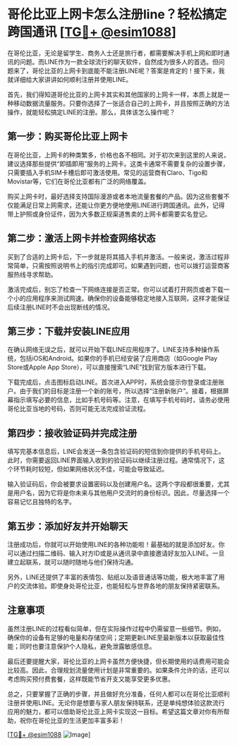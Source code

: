 # 哥伦比亚上网卡怎么注册line？轻松搞定跨国通讯 [[TG💪+ @esim1088](https://t.me/s/esim1088)]

在哥伦比亚，无论是留学生、商务人士还是旅行者，都需要解决手机上网和即时通讯的问题。而LINE作为一款全球流行的聊天软件，自然成为很多人的首选。但问题来了，哥伦比亚的上网卡到底能不能注册LINE呢？答案是肯定的！接下来，我就详细给大家讲讲如何顺利注册并使用LINE。

首先，我们得知道哥伦比亚的上网卡其实和其他国家的上网卡一样，本质上就是一种移动数据流量服务。只要你选择了一张适合自己的上网卡，并且按照正确的方法操作，就能轻松搞定LINE的注册。那么，具体该怎么操作呢？

## 第一步：购买哥伦比亚上网卡

在哥伦比亚，上网卡的种类繁多，价格也各不相同。对于初次来到这里的人来说，建议选择那些提供“即插即用”服务的上网卡。这类卡通常不需要复杂的设置步骤，只需要插入手机SIM卡槽后即可激活使用。常见的运营商有Claro、Tigo和Movistar等，它们在哥伦比亚都有广泛的网络覆盖。

购买上网卡时，最好选择支持国际漫游或者本地流量套餐的产品。因为这些套餐不仅能满足日常上网需求，还能让你更方便地使用LINE进行跨国通讯。此外，记得带上护照或身份证件，因为大多数正规渠道售卖的上网卡都需要实名登记。

## 第二步：激活上网卡并检查网络状态

买到了合适的上网卡后，下一步就是将其插入手机并激活。一般来说，激活过程非常简单，只需按照说明书上的指引完成即可。如果遇到问题，也可以拨打运营商客服热线寻求帮助。

激活完成后，别忘了检查一下网络连接是否正常。你可以试着打开网页或者下载一个小的应用程序来测试网速。确保你的设备能够稳定地接入互联网，这样才能保证后续注册LINE时不会出现断线的情况。

## 第三步：下载并安装LINE应用

在确认网络无误之后，就可以开始下载LINE应用程序了。LINE支持多种操作系统，包括iOS和Android。如果你的手机已经安装了应用商店（如Google Play Store或Apple App Store），可以直接搜索“LINE”找到官方版本进行下载。

下载完成后，点击图标启动LINE。首次进入APP时，系统会提示你登录或注册账户。由于我们的目标是注册一个新的账号，所以选择“注册新账户”。接着，根据屏幕指示填写必要的信息，比如手机号码等。注意，在填写手机号码时，请务必使用哥伦比亚当地的号码，否则可能无法完成验证流程。

## 第四步：接收验证码并完成注册

填写完基本信息后，LINE会发送一条包含验证码的短信到你提供的手机号码上。此时，你需要返回LINE界面输入收到的验证码以继续注册过程。通常情况下，这个环节耗时较短，但如果网络状况不佳，可能会导致延迟。

输入验证码后，你会被要求设置密码以及创建用户名。这两个字段都很重要，尤其是用户名，因为它将是你未来与其他用户交流时的身份标识。因此，尽量选择一个容易记忆且独特的名字。

## 第五步：添加好友并开始聊天

注册成功后，你就可以开始使用LINE的各种功能啦！最基础的就是添加好友。你可以通过扫描二维码、输入对方ID或是从通讯录中直接邀请好友加入LINE。一旦建立起联系，就可以随时随地与他们保持沟通。

另外，LINE还提供了丰富的表情包、贴纸以及语音通话等功能，极大地丰富了用户的交流体验。即使身处哥伦比亚，也能轻松与世界各地的朋友保持紧密联系。

## 注意事项

虽然注册LINE的过程看似简单，但在实际操作过程中仍需留意一些细节。例如，确保你的设备有足够的电量和存储空间；定期更新LINE至最新版本以获取最佳性能；同时也要注意保护个人隐私，避免泄露敏感信息。

最后还要提醒大家，哥伦比亚的上网卡虽然方便快捷，但长期使用的话费用可能会比较高。因此，合理规划流量使用计划是非常重要的。如果条件允许的话，还可以考虑购买预付费套餐，这样既能节省开支又能享受更多优惠。

总之，只要掌握了正确的步骤，并且做好充分准备，任何人都可以在哥伦比亚顺利注册并使用LINE。无论你是想要与家人朋友保持联系，还是单纯想体验这款流行应用的魅力，都可以借助哥伦比亚上网卡实现这一目标。希望这篇文章对你有所帮助，祝你在哥伦比亚的生活更加丰富多彩！

[[TG💪+ @esim1088](https://t.me/s/esim1088) ![Image](https://i.postimg.cc/4NQfJmqS/Snipaste-2025-05-13-00-14-12.png)]
